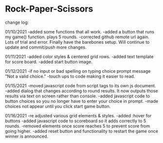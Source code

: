 # Rock-Paper-Scissors
change log:

01/10/2021
-added some functions that all work.
-added a button that runs my game() function. plays 5 rounds.
-corrected github remote url again.
Lots of trial and error. Finally have the barebones setup. Will continue to update and commit/push more changes.

01/11/2021
-added color styles & centered grid rows.
-added text template for score board.
-added start button image.

01/12/2021
-if no input or bad spelling on typing choice prompt message "Not a valid choice."
-touch ups to code making it easier to read.

01/15/2021
-moved javascript code from script tags to its own js document.
-added dialog that changes according to round results. It now outputs those results via text on screen rather than console.
-added javascript code to button choices so you no longer have to enter your choice in prompt.
-made choices not appear until you click start game button.

01/16/2021
-re adjusted various grid elements & styles.
-added :hover for buttons
-added javascript code to scoreboard so it adds correctly to 5 rounds.
-removed elements once score reaches 5 to prevent score from going higher.
-added reset button and functionality to restart the game once winner is announced.
